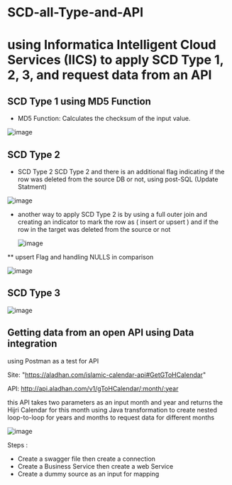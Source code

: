 # SCD-all-Type-and-API
# using Informatica Intelligent Cloud Services (IICS) to apply SCD Type 1, 2, 3, and request data from an API

## SCD Type 1 using MD5 Function 

* MD5 Function: Calculates the checksum of the input value.
  
![image](https://github.com/mostafa-khairy/SCD-all-Type-and-API/assets/87584678/7d19fc67-fb36-414e-9fff-8aaed2b1d140)

## SCD Type 2
* SCD Type 2 SCD Type 2 and there is an additional flag indicating if the row was deleted from the source DB or not, using post-SQL (Update Statment)
  
![image](https://github.com/mostafa-khairy/SCD-all-Type-and-API/assets/87584678/10b7a539-f5cc-4c49-84d9-2376c141309c)

* another way to apply SCD Type 2 is by using a full outer join and creating an indicator to mark the row as ( insert or upsert ) and if the row in the target was deleted from the source or not

  ![image](https://github.com/mostafa-khairy/SCD-all-Type-and-API/assets/87584678/ea81deac-a9a7-4d76-9860-37623d8df600)

** upsert Flag and handling NULLS in comparison 

  ![image](https://github.com/mostafa-khairy/SCD-all-Type-and-API/assets/87584678/c075d306-e81f-4839-95af-013086a56b96)



## SCD Type 3 

![image](https://github.com/mostafa-khairy/SCD-all-Type-and-API/assets/87584678/d56527dd-ba22-485e-bbe6-7ac5e419cb87)


## Getting data from an open API using Data integration 
using Postman as a test for API 

Site: "https://aladhan.com/islamic-calendar-api#GetGToHCalendar"

API: http://api.aladhan.com/v1/gToHCalendar/:month/:year

this API takes two parameters as an input month and year and returns the Hijri Calendar for this month
using Java transformation to create nested loop-to-loop for years and months to request data for different months

![image](https://github.com/mostafa-khairy/SCD-all-Type-and-API/assets/87584678/3d83aee0-b448-4d95-b6a1-7bedf9daba42)

Steps :
* Create a swagger file then create a connection 
* Create a Business Service then create a web Service 
* Create a dummy source as an input for mapping




